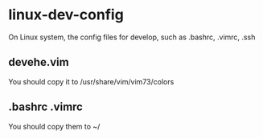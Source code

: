 linux-dev-config
================

On Linux system, the config files for develop, such as .bashrc, .vimrc, .ssh

devehe.vim
----------
  You should copy it to /usr/share/vim/vim73/colors

.bashrc
.vimrc
-------
  You should copy them to ~/

